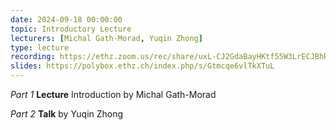 ```yaml
---
date: 2024-09-18 00:00:00
topic: Introductory Lecture
lecturers: [Michal Gath-Morad, Yuqin Zhong]
type: lecture
recording: https://ethz.zoom.us/rec/share/uxL-CJ2GdaBayHKtf55W3LrECJBhRMFwjjdN-At0SznzkDGxaYB_NdSLjkP-iYoc.TBb7KcPp0w3oAHe0
slides: https://polybox.ethz.ch/index.php/s/Gtmcqe6vlTkXTuL
---
```


_Part 1_ **Lecture** Introduction by Michal Gath-Morad

_Part 2_ **Talk** by Yuqin Zhong